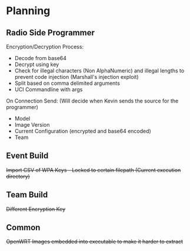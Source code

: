 # Planning

## Radio Side Programmer

Encryption/Decryption Process:
- Decode from base64
- Decrypt using key
- Check for illegal characters (Non AlphaNumeric) and illegal lengths to prevent code injection (Marshall's injection exploit)
- Split based on comma delimited arguments
- UCI Commandline with args

On Connection Send: (Will decide when Kevin sends the source for the programmer)
- Model
- Image Version
- Current Configuration (encrypted and base64 encoded)
- Team

## Event Build

~~Import CSV of WPA Keys - Locked to certain filepath (Current execution directory)~~

## Team Build

~~Different Encryption Key~~

## Common

~~OpenWRT Images embedded into executable to make it harder to extract~~

